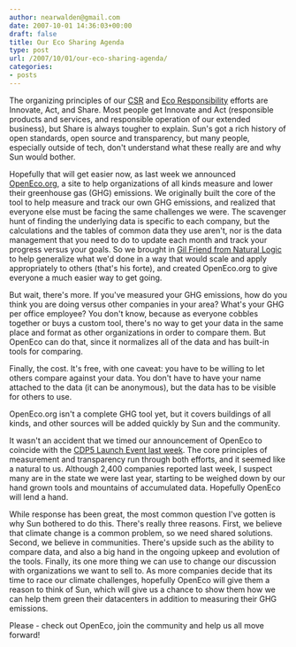 ```yaml
---
author: nearwalden@gmail.com
date: 2007-10-01 14:36:03+00:00
draft: false
title: Our Eco Sharing Agenda
type: post
url: /2007/10/01/our-eco-sharing-agenda/
categories:
- posts
---
```


The organizing principles of our [CSR](http://www.sun.com/aboutsun/csr/) and [Eco Responsibility](http://www.sun.com/aboutsun/environment/index.jsp) efforts are Innovate, Act, and Share. Most people get Innovate and Act (responsible products and services, and responsible operation of our extended business), but Share is always tougher to explain. Sun's got a rich history of open standards, open source and transparency, but many people, especially outside of tech, don't understand what these really are and why Sun would bother.





Hopefully that will get easier now, as last week we announced [OpenEco.org](http://www.openeco.org), a site to help organizations of all kinds measure and lower their greenhouse gas (GHG) emissions. We originally built the core of the tool to help measure and track our own GHG emissions, and realized that everyone else must be facing the same challenges we were. The scavenger hunt of finding the underlying data is specific to each company, but the calculations and the tables of common data they use aren't, nor is the data management that you need to do to update each month and track your progress versus your goals. So we brought in [Gil Friend from Natural Logic](http://www.natlogic.com/) to help generalize what we'd done in a way that would scale and apply appropriately to others (that's his forte), and created OpenEco.org to give everyone a much easier way to get going.





But wait, there's more. If you've measured your GHG emissions, how do you think you are doing versus other companies in your area? What's your GHG per office employee? You don't know, because as everyone cobbles together or buys a custom tool, there's no way to get your data in the same place and format as other organizations in order to compare them. But OpenEco can do that, since it normalizes all of the data and has built-in tools for comparing.





Finally, the cost. It's free, with one caveat: you have to be willing to let others compare against your data. You don't have to have your name attached to the data (it can be anonymous), but the data has to be visible for others to use.





OpenEco.org isn't a complete GHG tool yet, but it covers buildings of all kinds, and other sources will be added quickly by Sun and the community.





It wasn't an accident that we timed our announcement of OpenEco to coincide with the [CDP5 Launch Event last week](http://blogs.sun.com/enviro/entry/disclosure_progress). The core principles of measurement and transparency run through both efforts, and it seemed like a natural to us. Although 2,400 companies reported last week, I suspect many are in the state we were last year, starting to be weighed down by our hand grown tools and mountains of accumulated data. Hopefully OpenEco will lend a hand.





While response has been great, the most common question I've gotten is why Sun bothered to do this. There's really three reasons. First, we believe that climate change is a common problem, so we need shared solutions. Second, we believe in communities. There's upside such as the ability to compare data, and also a big hand in the ongoing upkeep and evolution of the tools. Finally, its one more thing we can use to change our discussion with organizations we want to sell to. As more companies decide that its time to race our climate challenges, hopefully OpenEco will give them a reason to think of Sun, which will give us a chance to show them how we can help them green their datacenters in addition to measuring their GHG emissions.





Please - check out OpenEco, join the community and help us all move forward!



